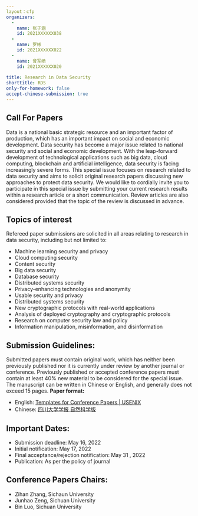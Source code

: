 ```yaml
---
layout：cfp
organizers:
  -
    name: 张子涵
    id: 2021XXXXXX038
  -
    name: 罗彬
    id: 2021XXXXXX022
  -
    name: 曾军皓
    id: 2021XXXXXX020
    
title: Research in Data Security
shorttitle: RDS
only-for-homework: false
accept-chinese-submission: true
---
```



## Call For Papers
Data is a national basic strategic resource and an important factor of production, which has an important impact on social and economic development. Data security has become a major issue related to national security and social and economic development. With the leap-forward development of technological applications such as big data, cloud computing, blockchain and artificial intelligence, data security is facing increasingly severe forms.
This special issue focuses on research related to data security and aims to solicit original research papers discussing new approaches to protect data security.  We would like to cordially invite you to participate in this special issue by submitting your current research results within a research article or a short communication. Review articles are also considered provided that the topic of the review is discussed in advance.

## Topics of interest
Refereed paper submissions are solicited in all areas relating to research in data security, including but not limited to:

- Machine learning security and privacy
- Cloud computing security
- Content security
- Big data security
- Database security
- Distributed systems security
- Privacy-enhancing technologies and anonymity
- Usable security and privacy
- Distributed systems security
- New cryptographic protocols with real-world applications
- Analysis of deployed cryptography and cryptographic protocols
- Research on computer security law and policy
- Information manipulation, misinformation, and disinformation

## Submission Guidelines:
Submitted papers must contain original work, which has neither been previously published nor it is currently under review by another journal or conference. Previously published or accepted conference papers must contain at least 40% new material to be considered for the special issue. The manuscript can be written in Chinese or English, and generally does not exceed 15 pages.
**Paper format:**

- English: [Templates for Conference Papers | USENIX](https://www.usenix.org/conferences/author-resources/paper-templates)
- Chinese: [四川大学学报 自然科学版](http://jsuese.ijournals.cn/uploadfile/news_images/jsuese_cn/2021-03-04/%E3%80%8A%E5%B7%A5%E7%A8%8B%E7%A7%91%E5%AD%A6%E4%B8%8E%E6%8A%80%E6%9C%AF%E3%80%8B%E8%AE%BA%E6%96%87%E6%8A%95%E7%A8%BF%E6%A8%A1%E6%9D%BF.doc)

## Important Dates:
- Submission deadline: May 16, 2022
- Initial notification: May 17, 2022
- Final acceptance/rejection notification: May 31 , 2022
- Publication: As per the policy of journal

## Conference Papers Chairs:
- Zihan Zhang, Sichaun University
- Junhao Zeng, Sichuan University
- Bin Luo, Sichuan University
